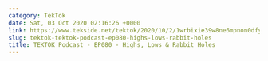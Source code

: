 ```yaml
---
category: TekTok
date: Sat, 03 Oct 2020 02:16:26 +0000
link: https://www.tekside.net/tektok/2020/10/2/1wrbixie39w8ne6mpnon0dfyjo3thd
slug: tektok-tektok-podcast-ep080-highs-lows-rabbit-holes
title: TEKTOK Podcast - EP080 - Highs, Lows & Rabbit Holes
---
```


<p class=""></p>